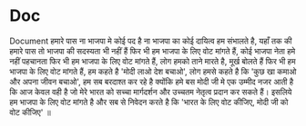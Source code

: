 Doc
===

Document
हमारे पास ना भाजपा मे कोई पद है ना भाजपा का कोई दायित्व हम संभालते है, यहाँ तक की हमारे पास तो भाजपा की सदस्यता भी नहीं हैं
फिर भी हम भाजपा के लिए वोट मांगते हैं, कोई भाजपा नेता हमे नहीं पहचानता फिर भी हम भाजपा के लिए वोट मांगते हैं, लोग हमको ताने मारते है, मूर्ख बोलते हैं फिर भी हम भाजपा के लिए वोट मांगते हैं, हम कहते है 'मोदी लाओ देश बचाओ', लोग हमसे कहते है कि 'कुछ खा कमाओ और अपना जीवन बचाओ', हम सब बरदाश्त कर रहे है क्योंकि हमे बस मोदी जी मे एक उम्मीद नजर आती है कि आज केवल वही है जो मेरे भारत को सच्चा मार्गदर्शन और उच्चतम नेतृत्व प्रदान कर सकते हैं।
इसलिये हम भाजपा के लिए वोट मांगते है और सब से निवेदन करते है कि 'भारत के लिए वोट कीजिए, मोदी जी को वोट कीजिए' ॥
